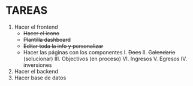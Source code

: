 # TAREAS
1. Hacer el frontend
    - ~~Hacer el icono~~
    - ~~Plantilla dashboard~~
    - ~~Editar toda la info y personalizar~~
    - Hacer las páginas con los componentes
        I. ~~Docs~~
        II. ~~Calendario~~ (solucionar)
        III. Objectivos (en proceso)
        VI. Ingresos
        V. Egresos
        IV. inversiones
2. Hacer el backend
3. Hacer base de datos